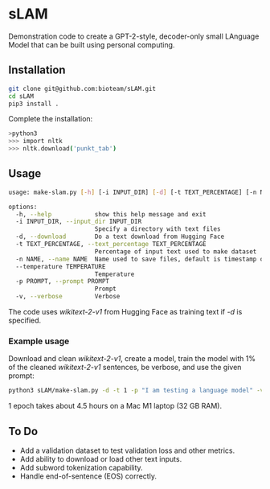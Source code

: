 # sLAM

Demonstration code to create a GPT-2-style, decoder-only small LAnguage Model that can be built using personal computing.

## Installation

```sh
git clone git@github.com:bioteam/sLAM.git
cd sLAM
pip3 install .
```

Complete the installation:

```sh
>python3
>>> import nltk
>>> nltk.download('punkt_tab')
```

## Usage

```sh
usage: make-slam.py [-h] [-i INPUT_DIR] [-d] [-t TEXT_PERCENTAGE] [-n NAME] [--temperature TEMPERATURE] -p PROMPT [-v]

options:
  -h, --help            show this help message and exit
  -i INPUT_DIR, --input_dir INPUT_DIR
                        Specify a directory with text files
  -d, --download        Do a text download from Hugging Face
  -t TEXT_PERCENTAGE, --text_percentage TEXT_PERCENTAGE
                        Percentage of input text used to make dataset
  -n NAME, --name NAME  Name used to save files, default is timestamp of completion
  --temperature TEMPERATURE
                        Temperature
  -p PROMPT, --prompt PROMPT
                        Prompt
  -v, --verbose         Verbose
```

The code uses *wikitext-2-v1* from Hugging Face as training text if *-d* is specified.

### Example usage

Download and clean *wikitext-2-v1*, create a model, train the model with 1% of the cleaned *wikitext-2-v1* sentences, be verbose, and use the given prompt:

```sh
python3 sLAM/make-slam.py -d -t 1 -p "I am testing a language model" -v
```

1 epoch takes about 4.5 hours on a Mac M1 laptop (32 GB RAM).

## To Do

* Add a validation dataset to test validation loss and other metrics.
* Add ability to download or load other text inputs.
* Add subword tokenization capability.
* Handle end-of-sentence (EOS) correctly.
